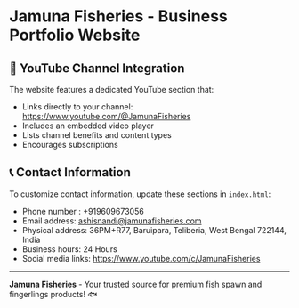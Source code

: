 # Jamuna Fisheries - Business Portfolio Website



## 🎯 YouTube Channel Integration

The website features a dedicated YouTube section that:
- Links directly to your channel: https://www.youtube.com/@JamunaFisheries
- Includes an embedded video player
- Lists channel benefits and content types
- Encourages subscriptions

## 📞 Contact Information

To customize contact information, update these sections in `index.html`:
- Phone number : +919609673056
- Email address: ashisnandi@jamunafisheries.com
- Physical address: 36PM+R77, Baruipara, Teliberia, West Bengal 722144, India
- Business hours: 24 Hours
- Social media links: https://www.youtube.com/c/JamunaFisheries


---

**Jamuna Fisheries** - Your trusted source for premium fish spawn and fingerlings products! 🐟 
